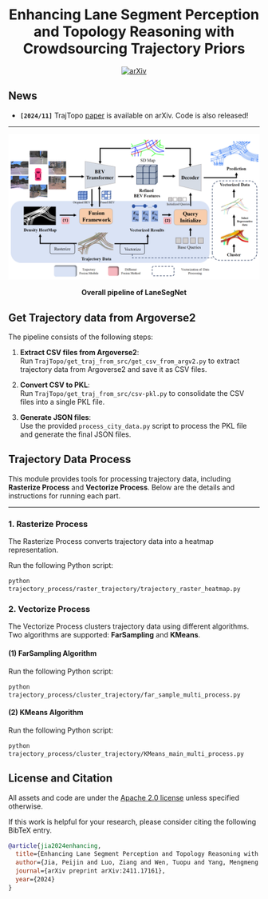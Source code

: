 <div align="center">

# Enhancing Lane Segment Perception and Topology Reasoning with Crowdsourcing Trajectory Priors

[![arXiv](https://img.shields.io/badge/arXiv-2312.16108-479ee2.svg)](https://arxiv.org/abs/2411.17161)


</div>


## News
- **`[2024/11]`** TrajTopo [paper](https://arxiv.org/abs/2411.17161) is available on arXiv. Code is also released!

---

![method](figs/overview.png "Pipeline of TrajTopo")

<div align="center">
<b>Overall pipeline of LaneSegNet</b>
</div>
<!-- 
## Table of Contents

- [Installation](#installation)
- [Prepare Dataset](#prepare-dataset)
- [Train and Evaluate](#train-and-evaluate)
- [License and Citation](#license-and-citation)
 -->

<!-- ## Prerequisites

- Linux
- Python 3.8.x
- NVIDIA GPU + CUDA 11.1
- PyTorch 1.9.1 -->

## Get Trajectory data from Argoverse2
The pipeline consists of the following steps:

1. **Extract CSV files from Argoverse2**:  
   Run `TrajTopo/get_traj_from_src/get_csv_from_argv2.py` to extract trajectory data from Argoverse2 and save it as CSV files.

2. **Convert CSV to PKL**:  
   Run `TrajTopo/get_traj_from_src/csv-pkl.py` to consolidate the CSV files into a single PKL file.

3. **Generate JSON files**:  
   Use the provided `process_city_data.py` script to process the PKL file and generate the final JSON files.


## Trajectory Data Process

This module provides tools for processing trajectory data, including **Rasterize Process** and **Vectorize Process**. Below are the details and instructions for running each part.

---

### 1. Rasterize Process

The Rasterize Process converts trajectory data into a heatmap representation.

Run the following Python script:
```
python trajectory_process/raster_trajectory/trajectory_raster_heatmap.py
```

### 2. Vectorize Process
The Vectorize Process clusters trajectory data using different algorithms. Two algorithms are supported: **FarSampling** and **KMeans**.

#### (1) FarSampling Algorithm
Run the following Python script:
```
python trajectory_process/cluster_trajectory/far_sample_multi_process.py
```

#### (2) KMeans Algorithm
Run the following Python script:
```
python trajectory_process/cluster_trajectory/KMeans_main_multi_process.py
```




<!-- ## Installation

We recommend using [conda](https://docs.conda.io/en/latest/miniconda.html) to run the code.
```bash
conda create -n lanesegnet python=3.8 -y
conda activate lanesegnet

# (optional) If you have CUDA installed on your computer, skip this step.
conda install cudatoolkit=11.1.1 -c conda-forge

pip install torch==1.9.1+cu111 torchvision==0.10.1+cu111 -f https://download.pytorch.org/whl/torch_stable.html
```

Install mm-series packages.
```bash
pip install mmcv-full==1.5.2 -f https://download.openmmlab.com/mmcv/dist/cu111/torch1.9.0/index.html
pip install mmdet==2.26.0
pip install mmsegmentation==0.29.1
pip install mmdet3d==1.0.0rc6
```

Install other required packages.
```bash
pip install -r requirements.txt
```

## Prepare Dataset

Following [OpenLane-V2 repo](https://github.com/OpenDriveLab/OpenLane-V2/blob/v2.1.0/data) to download the **Image** and the **Map Element Bucket** data. Run the following script to collect data for this repo. 

## Train and Evaluate -->



## License and Citation
All assets and code are under the [Apache 2.0 license](./LICENSE) unless specified otherwise.

If this work is helpful for your research, please consider citing the following BibTeX entry.

``` bibtex
@article{jia2024enhancing,
  title={Enhancing Lane Segment Perception and Topology Reasoning with Crowdsourcing Trajectory Priors},
  author={Jia, Peijin and Luo, Ziang and Wen, Tuopu and Yang, Mengmeng and Jiang, Kun and Cui, Le and Yang, Diange},
  journal={arXiv preprint arXiv:2411.17161},
  year={2024}
}

```

